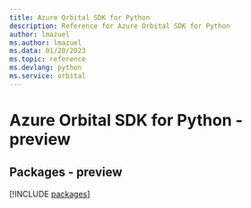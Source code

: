 ```yaml
---
title: Azure Orbital SDK for Python
description: Reference for Azure Orbital SDK for Python
author: lmazuel
ms.author: lmazuel
ms.data: 01/20/2023
ms.topic: reference
ms.devlang: python
ms.service: orbital
---
```

# Azure Orbital SDK for Python - preview
## Packages - preview
[!INCLUDE [packages](orbital-index.md)]